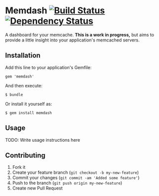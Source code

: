 # Memdash [![Build Status](https://secure.travis-ci.org/bryckbost/memdash.png)](http://travis-ci.org/bryckbost/memdash) [![Dependency Status](https://gemnasium.com/bryckbost/memdash.png)](https://gemnasium.com/bryckbost/memdash)

A dashboard for your memcache. **This is a work in progress,** but aims to provide a little insight into your application's memcached servers.

## Installation

Add this line to your application's Gemfile:

    gem 'memdash'

And then execute:

    $ bundle

Or install it yourself as:

    $ gem install memdash

## Usage

TODO: Write usage instructions here

## Contributing

1. Fork it
2. Create your feature branch (`git checkout -b my-new-feature`)
3. Commit your changes (`git commit -am 'Added some feature'`)
4. Push to the branch (`git push origin my-new-feature`)
5. Create new Pull Request

